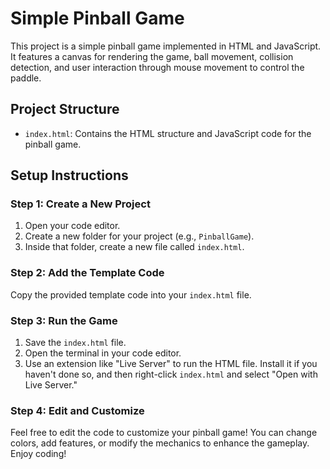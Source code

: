 # Simple Pinball Game

This project is a simple pinball game implemented in HTML and JavaScript. It features a canvas for rendering the game, ball movement, collision detection, and user interaction through mouse movement to control the paddle.

## Project Structure

- `index.html`: Contains the HTML structure and JavaScript code for the pinball game.

## Setup Instructions

### Step 1: Create a New Project

1. Open your code editor.
2. Create a new folder for your project (e.g., `PinballGame`).
3. Inside that folder, create a new file called `index.html`.

### Step 2: Add the Template Code

Copy the provided template code into your `index.html` file.

### Step 3: Run the Game

1. Save the `index.html` file.
2. Open the terminal in your code editor.
3. Use an extension like "Live Server" to run the HTML file. Install it if you haven't done so, and then right-click `index.html` and select "Open with Live Server."

### Step 4: Edit and Customize

Feel free to edit the code to customize your pinball game! You can change colors, add features, or modify the mechanics to enhance the gameplay. Enjoy coding!